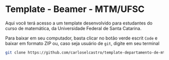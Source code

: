 # Template - Beamer - MTM/UFSC

Aqui você terá acesso a um template desenvolvido para estudantes do curso de matemática, da Universidade Federal de Santa Catarina.

Para baixar em seu computador, basta clicar no botão verde escrit `Code` e baixar em formato ZIP ou, caso seja usuário de `git`, digite em seu terminal

```bash
git clone https://github.com/carloselcastro/template-departamento-de-mtm-ufsc
```
